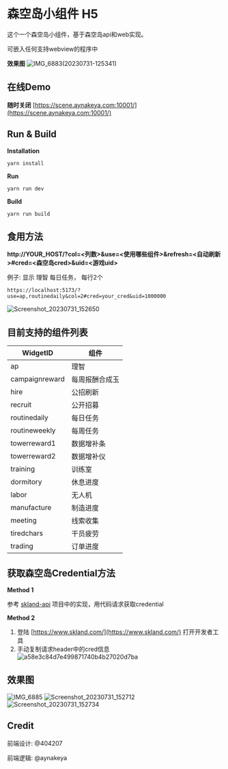 # 森空岛小组件 H5

这个一个森空岛小组件，基于森空岛api和web实现。

可嵌入任何支持webview的程序中


**效果图**
![IMG_6883(20230731-125341)](https://github.com/aynakeya/skland-widget/assets/32156054/a41d94a0-665d-4f32-ba57-752257af71f7)

## 在线Demo


**随时关闭**
[https://scene.aynakeya.com:10001/](https://scene.aynakeya.com:10001/)

## Run & Build

**Installation**
```shell
yarn install
```

**Run**
```shell
yarn run dev
```

**Build**
```shell
yarn run build
```
## 食用方法


**http://YOUR_HOST/?col=<列数>&use=<使用哪些组件>&refresh=<自动刷新>#cred=<森空岛cred>&uid=<游戏uid>**


例子: 显示 理智 每日任务， 每行2个
```
https://localhost:5173/?use=ap,routinedaily&col=2#cred=your_cred&uid=1000000
```
![Screenshot_20230731_152650](https://github.com/aynakeya/skland-widget/assets/32156054/2dfa1df5-9079-4131-b3be-813099875504)

## 目前支持的组件列表

| WidgetID       | 组件      |
|----------------|---------|
| ap             | 理智      |
| campaignreward | 每周报酬合成玉 |
| hire           | 公招刷新    |
| recruit        | 公开招募    |
| routinedaily   | 每日任务    |
| routineweekly  | 每周任务    |
| towerreward1   | 数据增补条   |
| towerreward2   | 数据增补仪   |
| training       | 训练室     |
| dormitory      | 休息进度    |
| labor          | 无人机     |
| manufacture    | 制造进度    |
| meeting        | 线索收集    |
| tiredchars     | 干员疲劳    |
| trading        | 订单进度    |


## 获取森空岛Credential方法

**Method 1**

参考 [skland-api](https://github.com/aynakeya/skland-api) 项目中的实现，用代码请求获取credential

**Method 2**

1. 登陆 [https://www.skland.com/](https://www.skland.com/) 打开开发者工具
2. 手动复制请求header中的cred信息
![a58e3c84d7e499871740b4b27020d7ba](https://github.com/aynakeya/skland-widget/assets/32156054/73028726-fd48-40b1-a621-683846cb9a33)


## 效果图

![IMG_6885](https://github.com/aynakeya/skland-widget/assets/32156054/c33efa50-5143-4f89-852d-c25d7a8b6812)
![Screenshot_20230731_152712](https://github.com/aynakeya/skland-widget/assets/32156054/704279e4-6358-4098-aef9-efd05b749f2e)
![Screenshot_20230731_152734](https://github.com/aynakeya/skland-widget/assets/32156054/b916f946-50b2-4ad4-b7b6-359f26558f52)


## Credit

前端设计: @404207

前端逻辑: @aynakeya
